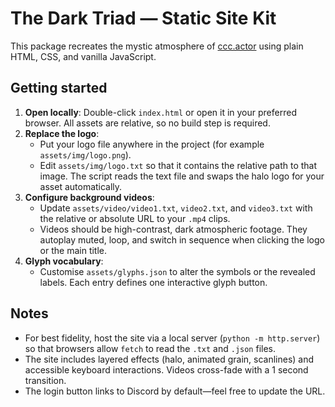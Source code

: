 # The Dark Triad — Static Site Kit

This package recreates the mystic atmosphere of [ccc.actor](https://ccc.actor) using plain HTML, CSS, and vanilla JavaScript.

## Getting started

1. **Open locally**: Double-click `index.html` or open it in your preferred browser. All assets are relative, so no build step is required.
2. **Replace the logo**:
   - Put your logo file anywhere in the project (for example `assets/img/logo.png`).
   - Edit `assets/img/logo.txt` so that it contains the relative path to that image. The script reads the text file and swaps the halo logo for your asset automatically.
3. **Configure background videos**:
   - Update `assets/video/video1.txt`, `video2.txt`, and `video3.txt` with the relative or absolute URL to your `.mp4` clips.
   - Videos should be high-contrast, dark atmospheric footage. They autoplay muted, loop, and switch in sequence when clicking the logo or the main title.
4. **Glyph vocabulary**:
   - Customise `assets/glyphs.json` to alter the symbols or the revealed labels. Each entry defines one interactive glyph button.

## Notes

- For best fidelity, host the site via a local server (`python -m http.server`) so that browsers allow `fetch` to read the `.txt` and `.json` files.
- The site includes layered effects (halo, animated grain, scanlines) and accessible keyboard interactions. Videos cross-fade with a 1 second transition.
- The login button links to Discord by default—feel free to update the URL.
